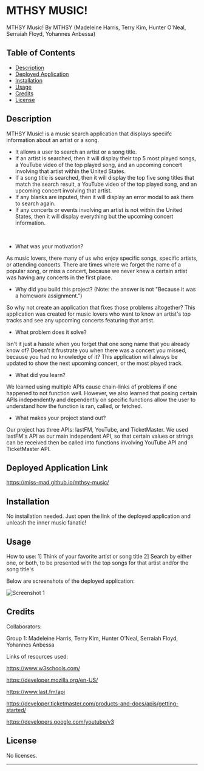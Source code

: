 # MTHSY MUSIC!
MTHSY Music! By MTHSY (Madeleine Harris, Terry Kim, Hunter O'Neal, Serraiah Floyd, Yohannes Anbessa)

## Table of Contents

- [Description](#description)
- [Deployed Application](#deployed-application)
- [Installation](#installation)
- [Usage](#usage)
- [Credits](#credits)
- [License](#license)

## Description

MTHSY Music! is a music search application that displays speciifc information about an artist or a song. 

- It allows a user to search an artist or a song title. 
- If an artist is searched, then it will display their top 5 most played songs, a YouTube video of the top played song, and an upcoming concert involving that artist within the United States.
- If a song title is searched, then it will display the top five song titles that match the search result, a YouTube video of the top played song, and an upcoming concert involving that artist.
- If any blanks are inputed, then it will display an error modal to ask them to search again.
- If any concerts or events involving an artist is not within the United States, then it will display everything but the upcoming concert information.

<br>

- What was your motivation?

As music lovers, there many of us who enjoy specific songs, specific artists, or attending concerts. There are times where we forget the name of a popular song, or miss a concert, because we never knew a certain artist was having any concerts in the first place. 

- Why did you build this project? (Note: the answer is not "Because it was a homework assignment.")

So why not create an application that fixes those problems altogether? This application was created for music lovers who want to know an artist's top tracks and see any upcoming concerts featuring that artist.

- What problem does it solve?

Isn't it just a hassle when you forget that one song name that you already know of? Doesn't it frustrate you when there was a concert you missed, because you had no knowledge of it? 
This application will always be updated to show the next upcoming concert, or the most played track.

- What did you learn?

We learned using multiple APIs cause chain-links of problems if one happened to not function well. However, we also learned that posing certain APIs independently and dependently on specific functions allow the user to understand how the function is ran, called, or fetched. 

- What makes your project stand out?

Our project has three APIs: lastFM, YouTube, and TicketMaster.
We used lastFM's API as our main independent API, so that certain values or strings can be received then be called into functions involving YouTube API and TicketMaster API.

## Deployed Application Link

https://miss-mad.github.io/mthsy-music/

## Installation

No installation needed. Just open the link of the deployed application and unleash the inner music fanatic!

## Usage

How to use:
1] Think of your favorite artist or song title
2] Search by either one, or both, to be presented with the top songs for that artist and/or the song title's

Below are screenshots of the deployed application:

![Screenshot 1](./)

## Credits

Collaborators:

Group 1:
 Madeleine Harris, Terry Kim, Hunter O'Neal, Serraiah Floyd, Yohannes Anbessa

Links of resources used:

https://www.w3schools.com/

https://developer.mozilla.org/en-US/

https://www.last.fm/api

https://developer.ticketmaster.com/products-and-docs/apis/getting-started/

https://developers.google.com/youtube/v3



## License

No licenses.

---
